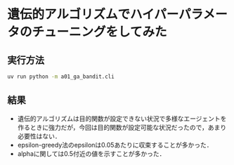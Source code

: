 # 遺伝的アルゴリズムでハイパーパラメータのチューニングをしてみた
## 実行方法
```bash
uv run python -m a01_ga_bandit.cli
```
## 結果
- 遺伝的アルゴリズムは目的関数が設定できない状況で多様なエージェントを作るときに強力だが，今回は目的関数が設定可能な状況だったので，あまり必要性はない．
- epsilon-greedy法のepsilonは0.05あたりに収束することが多かった．
- alphaに関しては0.5付近の値を示すことが多かった．

